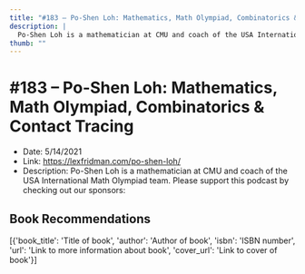 ```yaml
---
title: "#183 – Po-Shen Loh: Mathematics, Math Olympiad, Combinatorics & Contact Tracing"
description: |
  Po-Shen Loh is a mathematician at CMU and coach of the USA International Math Olympiad team. Please support this podcast by checking out our sponsors:"
thumb: ""
---
```


# #183 – Po-Shen Loh: Mathematics, Math Olympiad, Combinatorics & Contact Tracing

  - Date: 5/14/2021
  - Link: https://lexfridman.com/po-shen-loh/
  - Description: Po-Shen Loh is a mathematician at CMU and coach of the USA International Math Olympiad team. Please support this podcast by checking out our sponsors:

## Book Recommendations

[{'book_title': 'Title of book', 'author': 'Author of book', 'isbn': 'ISBN number', 'url': 'Link to more information about book', 'cover_url': 'Link to cover of book'}]
